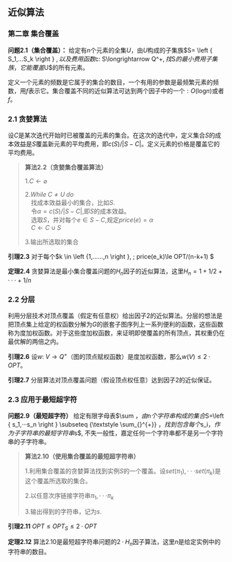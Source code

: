 ## 近似算法

### 第二章  集合覆盖

__问题2.1（集合覆盖）：__ 给定有$n$个元素的全集$U$，由$U$构成的子集族$S= \left \{ S_1,...S_k \right \} $,以及费用函数$c: S\longrightarrow Q^+$,找$S$的最小费用子集族，它能覆盖$U$的所有元素。

定义一个元素的频数是它属于的集合的数目，一个有用的参数是最频繁元素的频数，用$f$表示它。集合覆盖不同的近似算法可达到两个因子中的一个$:O(\log_{}{n} )$或者$f$。

### 2.1 贪婪算法

设$C$是某次迭代开始时已被覆盖的元素的集合。在这次的迭代中，定义集合$S$的成本效益是$S$覆盖新元素的平均费用，即$c(S)/|S-C|$。定义元素的价格是覆盖它的平均费用。

> __算法2.2（贪婪集合覆盖算法）__
> 
> 1.$C\gets \varnothing$
> 
> 2.$While \; C\ne U \; do$\
&emsp;找成本效益最小的集合，比如$S$.\
&emsp;令$\alpha =c(S)/|S-C|$,即$S$的成本效益。\
&emsp;选取$S$，并对每个$e \in S-C$,规定$price(e)=\alpha$\
&emsp;$C\gets C\cup S$
> 
> 3.输出所选取的集合

__引理2.3__  对于每个$k \in \left \{1,......,n \right \}, \; price(e_k)\le OPT/(n-k+1) $

__定理2.4__  贪婪算法是最小集合覆盖问题的$H_n$因子的近似算法，这里$H_n=1+1/2+···+1/n$


### 2.2 分层
利用分层技术对顶点覆盖（假定有任意权）给出因子$2$的近似算法。分层的想法是把顶点集上给定的权函数分解为$G$的嵌套子图序列上一系列便利的函数，这些函数称为度加权函数。对于这些度加权函数，来证明即使覆盖的所有顶点，其权重仍在最优解的两倍之内。

__引理2.6__  设$w: \; V \to Q^+$（图的顶点赋权函数）是度加权函数，那么$w(V)\le 2·OPT$。

__引理2.7__  分层算法对顶点覆盖问题（假设顶点权任意）达到因子$2$的近似保证。

### 2.3  应用于最短超字符

__问题2.9（最短超字符）__  给定有限字母表$\sum $，由$n$个字符串构成的集合$S=\left \{ s_1,···s_n \right \} \subseteq  {\textstyle \sum_{}^{+}} $，找到包含每个$s_i$，作为子字符串的最短字符串$s$, 不失一般性，嘉定任何一个字符串都不是另一个字符串的子字符串。

> __算法2.10（使用集合覆盖的最短超字符串）__
> 
> 1.利用集合覆盖的贪婪算法找到实例$S$的一个覆盖。设$set(\pi _1), ···set(\pi _k)$是这个覆盖所选取的集合。
> 
> 2.以任意次序链接字符串$\pi _1, ···\pi _k$
> 
> 3.输出得到的字符串，记为$s$.

__引理2.11__  $OPT \le OPT_S \le 2·OPT$

__定理2.12__  算法$2.10$是最短超字符串问题的$2·H_n$因子算法，这里$n$是给定实例中的字符串的数目。

